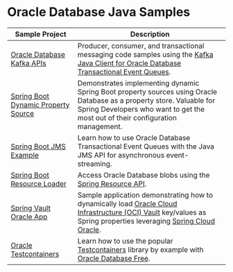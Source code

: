 # Oracle Database Java Samples

| Sample Project                                                                         | Description                                                                                                                                                                                                                                                                            |
|----------------------------------------------------------------------------------------|----------------------------------------------------------------------------------------------------------------------------------------------------------------------------------------------------------------------------------------------------------------------------------------|
| [Oracle Database Kafka APIs](./oracle-database-kafka-apis/README.md)                   | Producer, consumer, and transactional messaging code samples using the [Kafka Java Client for Oracle Database Transactional Event Queues](https://github.com/oracle/okafka).                                                                                                           |
| [Spring Boot Dynamic Property Source](./spring-boot-dynamic-property-source/README.md) | Demonstrates implementing dynamic Spring Boot property sources using Oracle Database as a property store. Valuable for Spring Developers who want to get the most out of their configuration management.                                                                               |
| [Spring Boot JMS Example](./spring-boot-jms-example/README.md)                         | Learn how to use Oracle Database Transactional Event Queues with the Java JMS API for asynchronous event-streaming.                                                                                                                                                                    |
| [Spring Boot Resource Loader](./spring-resource-sample/README.md)                      | Access Oracle Database blobs using the [Spring Resource API](https://docs.spring.io/spring-framework/reference/core/resources.html).                                                                                                                                                   |
| [Spring Vault Oracle App](./spring-vault-oracle-app/README.md)                         | Sample application demonstrating how to dynamically load [Oracle Cloud Infrastructure (OCI) Vault](https://docs.oracle.com/en-us/iaas/Content/KeyManagement/home.htm) key/values as Spring properties leveraging [Spring Cloud Oracle](https://github.com/oracle/spring-cloud-oracle). |
| [Oracle Testcontainers](./testcontainers/README.md)                                    | Learn how to use the popular [Testcontainers](https://testcontainers.com/) library by example with [Oracle Database Free](https://medium.com/@anders.swanson.93/oracle-database-23ai-free-11abf827ab37).                                                                               |